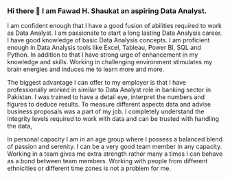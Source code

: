 ### Hi there 👋 I am Fawad H. Shaukat an aspiring Data Analyst. 

I am confident enough that I have a good fusion of abilities required to work as Data Analyst.  I am passionate to start a long lasting Data Analysis career. I have good knowledge of basic Data Analysis concepts. I am proficient enough in Data Analysis tools like Excel, Tableau, Power BI, SQL and Python. In addition to that I have strong urge of enhancement in my knowledge and skills. Working in challenging environment stimulates my brain energies and induces me to learn more and more.

The biggest advantage I can offer to my employer is that I have professionally worked in similar to Data Analyst role in banking sector in Pakistan. I was trained to have a detail eye, interpret the numbers and figures to deduce results. To measure different aspects data and advise business proposals was a part of my job. I completely understand the integrity levels required to work with data and can be trusted with handling the data,

In personal capacity I am in an age group where I possess a balanced blend of passion and serenity. I can be a very good team member in any capacity. Working in a team gives me extra strength rather many a times I can behave as a bond between team members.  Working with people from different ethnicities or different time zones is not a problem for me. 


<!--
**fawadshaukat/fawadshaukat** is a ✨ _special_ ✨ repository because its `README.md` (this file) appears on your GitHub profile.

Here are some ideas to get you started:

- 🔭 I’m currently working on ...
- 🌱 I’m currently learning ...
- 👯 I’m looking to collaborate on ...
- 🤔 I’m looking for help with ...
- 💬 Ask me about ...
- 📫 How to reach me: ...
- 😄 Pronouns: ...
- ⚡ Fun fact: ...
-->
